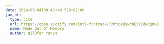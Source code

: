 ```yaml
---
date: 2024-09-04T08:48:49.528+02:00
jam_of:
  type: cite
  url: https://open.spotify.com/intl-fr/track/3MtYosUywchE5YIdNdg0vB
  name: Made Out Of Memory
  author: Nilüfer Yanya
---
```

